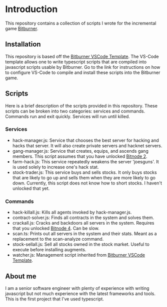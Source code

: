 # Introduction

This repository contains a collection of scripts I wrote for the incremental game [Bitburner](https://github.com/danielyxie/bitburner).

## Installation

This repository is based off the [Bitburner VSCode Template](https://github.com/bitburner-official/bitburner-vscode).  The VS-Code template allows one to write typescript scripts that are compiled into javascript scripts usable by Bitburner.  Go to the link for instructions on how to configure VS-Code to compile and install these scripts into the Bitburner game.

## Scripts

Here is a brief description of the scripts provided in this repository.  These scripts can be broken into two categories: services and commands.
Commands run and exit quickly.  Services will run until killed.

### Services

* hack-manager.js: Service that chooses the best server for hacking and hacks that server.  It will also create private servers and hacknet servers.
* gang-manager.js: Service that creates, equips, and ascends gang members.  This script assumes that you have unlocked [Bitnode 2](https://bitburner.readthedocs.io/en/latest/guidesandtips/recommendedbitnodeorder.html#bitnode-2-rise-of-the-underworld).
* farm-hack.js: This service repeatedly weakens the server 'joesguns'.  It is used solely to increase one's hack stat.
* stock-trader.js: This service buys and sells stocks.  It only buys stocks that are likely to go up and sells them when they are more likely to go down.  Currently, this script does not know how to short stocks.  I haven't unlocked that yet.

### Commands

* hack-killall.js: Kills all agents invoked by hack-manager.js.
* contract-solver.js: Finds all contracts in the system and solves them.
* crackall.js: Cracks and backdoors all servers in the system.  Requires that you unlocked [Bitnode 4](https://bitburner.readthedocs.io/en/latest/guidesandtips/recommendedbitnodeorder.html#bitnode-4-the-singularity).  Can be slow.
* scan.ts: Prints out all servers in the system and their stats.  Meant as a replacement to the scan-analyze command.
* stock-sellall.js: Sell all stocks owned in the stock market.  Useful to execute before installing augments.
* watcher.js: Management script inherited from [Bitburner VSCode Template](https://github.com/bitburner-official/bitburner-vscode).

## About me

I am a senior software engineer with plenty of experience with writing javascript but not much experience with the latest frameworks and tools.   This is the first project that I've used typescript.
